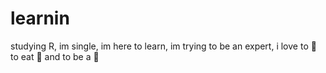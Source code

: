 # learnin
studying R,
im single,
im here to learn,
im trying to be an expert,
i love to :rice: to eat :pizza: and to be a :dancer:


